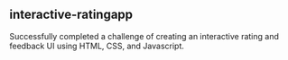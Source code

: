 ## interactive-ratingapp

Successfully completed a challenge of creating an interactive rating and feedback UI using HTML, CSS, and Javascript.

